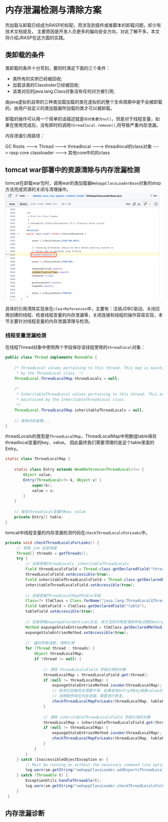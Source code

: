 # 内存泄漏检测与清除方案

热加载与卸载已经成为RASP的标配，而涉及到插件或者脚本的卸载问题，却少有技术文档提及，
主要原因是开发人员更多的偏向安全方向，对此了解不多。本文将介绍JRASP在这方面的实践。

## 类卸载的条件
类卸载的条件十分苛刻，要同时满足下面的三个条件：
+ 类所有的实例已经被回收;
+ 加载该类的Classloder已经被回收;
+ 该类对应的java.lang.Class对象没有任何对方被引用;

由java虚拟机自带的三种类加载加载的类在虚拟机的整个生命周期中是不会被卸载的，由用户自定义的类加载器所加载的类才可以被卸载。

卸载的操作可以用一个简单的话描述就是`将对象置为null`，但是对于线程变量，如果在使用完成后，没有即时的调用`threadlocal.remove()`,将导致严重内存泄漏。

内存泄漏引用路径：

GC Roots ---> Thread ---> threadlocal ---> threadlocal的class对象 ---> rasp core classloader ---> 其他core中的的class



## tomcat war部署中的资源清除与内存泄漏检测

tomcat在卸载war包时，调用war的类加载器`WebappClassLoaderBase`对象的stop方法完成资源的关闭与清理操作。
![img.png](img.png)

具体的引用清除实现来在`clearReferences`中，主要有：注销JDBC驱动、关闭应用创建的线程、检查线程变量的内存泄漏等，关闭连接和线程的操作容易实现，本节主要针对线程变量的内存泄漏清理与检测。

### 线程变量泄漏检测

在线程Thread对象中使用两个字段保存该线程使用的`threadlocal`对象：
```java
public class Thread implements Runnable {
    
    /* ThreadLocal values pertaining to this thread. This map is maintained
     * by the ThreadLocal class. */
    ThreadLocal.ThreadLocalMap threadLocals = null;

    /*
     * InheritableThreadLocal values pertaining to this thread. This map is
     * maintained by the InheritableThreadLocal class.
     */
    ThreadLocal.ThreadLocalMap inheritableThreadLocals = null;
    
    // 其他代码省略...
}   
```
threadLocals的类型是`ThreadLocalMap`，ThreadLocalMap中用数组table保存threadlocal变量的key、value。
因此最终我们需要清理的是这个table里面的Entry。
```java
static class ThreadLocalMap {
    
    static class Entry extends WeakReference<ThreadLocal<?>> {
        Object value;
        Entry(ThreadLocal<?> k, Object v) {
            super(k);
            value = v;
        }
    }
    
    // 保存threadlocal变量的key、value
    private Entry[] table;
}    
```

tomcat中线程变量的内存泄漏检测代码在`checkThreadLocalsForLeaks`中。
```java
private void checkThreadLocalsForLeaks() {
     // 获取 jvm 全部线程
     Thread[] threads = getThreads();
     try {
         // 反射获取threadLocals、inheritableThreadLocals
         Field threadLocalsField = Thread.class.getDeclaredField("threadLocals");
         threadLocalsField.setAccessible(true);
         Field inheritableThreadLocalsField = Thread.class.getDeclaredField("inheritableThreadLocals");
         inheritableThreadLocalsField.setAccessible(true);
         
         // 反射获取ThreadLocalMap的table字段
         Class<?> tlmClass = Class.forName("java.lang.ThreadLocal$ThreadLocalMap");
         Field tableField = tlmClass.getDeclaredField("table");
         tableField.setAccessible(true);
         
         // 反射获取expungeStaleEntries方法，该方法的作用是清除所有过期的entry
         Method expungeStaleEntriesMethod = tlmClass.getDeclaredMethod("expungeStaleEntries");
         expungeStaleEntriesMethod.setAccessible(true);
         
         //　遍历所有线程，清除引用
         for (Thread thread : threads) {
             Object threadLocalMap;
             if (thread != null) {

                 // 清除 threadLocalsField 字段引用的对象
                 threadLocalMap = threadLocalsField.get(thread);
                 if (null != threadLocalMap) {
                     expungeStaleEntriesMethod.invoke(threadLocalMap);
                     // 检测已经被完全清楚干净，如果发现entry的key或者value对象的类是由当前类的war包加载器加载
                     // 说明依然存在内存泄漏，需要进行修复。
                     checkThreadLocalMapForLeaks(threadLocalMap, tableField);
                 }

                 // 清除 inheritableThreadLocalsField 字段引用的对象
                 threadLocalMap = inheritableThreadLocalsField.get(thread);
                 if (null != threadLocalMap) {
                     expungeStaleEntriesMethod.invoke(threadLocalMap);
                     checkThreadLocalMapForLeaks(threadLocalMap, tableField);
                 }
             }
         }
     } catch (InaccessibleObjectException e) {
         // Must be running on without the necessary command line options.
         log.warn(sm.getString("webappClassLoader.addExportsThreadLocal", getCurrentModuleName()));
     } catch (Throwable t) {
         ExceptionUtils.handleThrowable(t);
         log.warn(sm.getString("webappClassLoader.checkThreadLocalsForLeaksFail", getContextName()), t);
     }
 }
```



## 内存泄漏诊断



## 